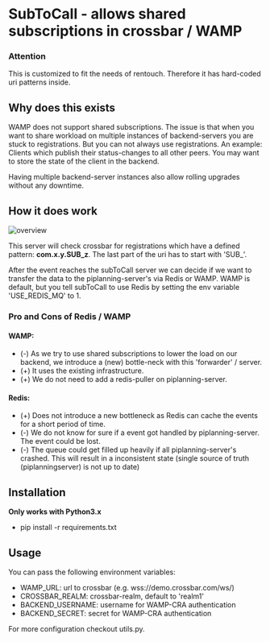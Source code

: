 # SubToCall - allows shared subscriptions in crossbar / WAMP

### Attention
This is customized to fit the needs of rentouch. Therefore it has hard-coded
uri patterns inside.


## Why does this exists
WAMP does not support shared subscriptions. The issue is that when you want to
share workload on multiple instances of backend-servers you are stuck to
registrations. But you can not always use registrations. An example: Clients
which publish their status-changes to all other peers. You may
want to store the state of the client in the backend.

Having multiple backend-server instances also allow rolling upgrades without 
any downtime.

## How it does work
![overview](https://github.com/rentouch/subtocall/raw/master/doc/overview1.png)

This server will check crossbar for registrations which have a defined pattern:
**com.x.y.SUB_z**. The last part of the uri has to start with 'SUB_'.

After the event reaches the subToCall server we can decide if we want to transfer
the data to the piplanning-server's via Redis or WAMP. WAMP is default, but you
tell subToCall to use Redis by setting the env variable 'USE_REDIS_MQ' to 1.

### Pro and Cons of Redis / WAMP
#### WAMP:
- (-) As we try to use shared subscriptions to lower the load on our backend, we 
introduce a (new) bottle-neck with this 'forwarder' / server.
- (+) It uses the existing infrastructure.
- (+) We do not need to add a redis-puller on piplanning-server.

#### Redis:
- (+) Does not introduce a new bottleneck as Redis can cache the events for a
short period of time.
- (-) We do not know for sure if a event got handled by piplanning-server. The
event could be lost.
- (-) The queue could get filled up heavily if all piplanning-server's crashed.
This will result in a inconsistent state (single source of truth (piplanningserver)
is not up to date)


## Installation
**Only works with Python3.x**
* pip install -r requirements.txt


## Usage
You can pass the following environment variables:
* WAMP_URL: url to crossbar (e.g. wss://demo.crossbar.com/ws/)
* CROSSBAR_REALM: crossbar-realm, default to 'realm1'
* BACKEND_USERNAME: username for WAMP-CRA authentication
* BACKEND_SECRET: secret for WAMP-CRA authentication

For more configuration checkout utils.py.
